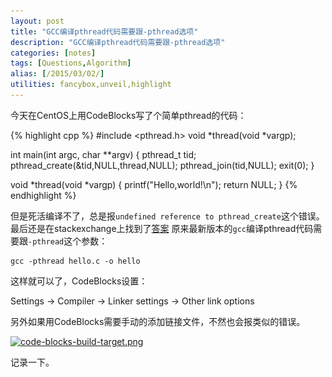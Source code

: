 ```yaml
---
layout: post
title: "GCC编译pthread代码需要跟-pthread选项"
description: "GCC编译pthread代码需要跟-pthread选项"
categories: [notes]
tags: [Questions,Algorithm]
alias: [/2015/03/02/]
utilities: fancybox,unveil,highlight
---
```


今天在CentOS上用CodeBlocks写了个简单pthread的代码：

{% highlight cpp %}
#include <pthread.h>
void *thread(void *vargp);

int main(int argc, char **argv)
{
    pthread_t tid;
    pthread_create(&tid,NULL,thread,NULL);
    pthread_join(tid,NULL);
    exit(0);
}

void *thread(void *vargp)
{
    printf("Hello,world!\n");
    return NULL;
}
{% endhighlight %}

但是死活编译不了，总是报`undefined reference to pthread_create`这个错误。最后还是在stackexchange上找到了[答案][1]
原来最新版本的`gcc`编译pthread代码需要跟`-pthread`这个参数：

	gcc -pthread hello.c -o hello

这样就可以了，CodeBlocks设置：

Settings → Compiler → Linker settings → Other link options

另外如果用CodeBlocks需要手动的添加链接文件，不然也会报类似的错误。

<a class="post-image" href="/assets/images/posts/code-blocks-build-target.png">
<img itemprop="image" data-src="/assets/images/posts/code-blocks-build-target.png" src="/assets/js/unveil/loader.gif" alt="code-blocks-build-target.png" />
</a>

记录一下。


[1]: http://unix.stackexchange.com/questions/33396/gcc-cant-link-to-pthread

